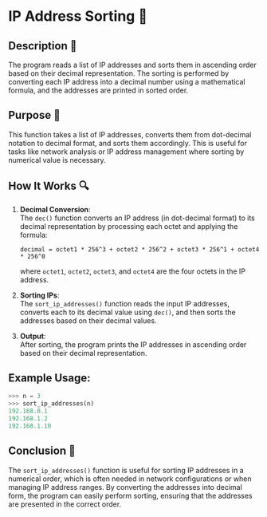 # IP Address Sorting 🎯

## Description 📝

The program reads a list of IP addresses and sorts them in ascending order based on their decimal representation. The sorting is performed by converting each IP address into a decimal number using a mathematical formula, and the addresses are printed in sorted order.

## Purpose 🎯

This function takes a list of IP addresses, converts them from dot-decimal notation to decimal format, and sorts them accordingly. This is useful for tasks like network analysis or IP address management where sorting by numerical value is necessary.

## How It Works 🔍

1. **Decimal Conversion**:  
   The `dec()` function converts an IP address (in dot-decimal format) to its decimal representation by processing each octet and applying the formula:

    ```
    decimal = octet1 * 256^3 + octet2 * 256^2 + octet3 * 256^1 + octet4 * 256^0
    ```

    where `octet1`, `octet2`, `octet3`, and `octet4` are the four octets in the IP address.

2. **Sorting IPs**:  
   The `sort_ip_addresses()` function reads the input IP addresses, converts each to its decimal value using `dec()`, and then sorts the addresses based on their decimal values.

3. **Output**:  
   After sorting, the program prints the IP addresses in ascending order based on their decimal representation.

## Example Usage:

```python
>>> n = 3
>>> sort_ip_addresses(n)
192.168.0.1
192.168.1.2
192.168.1.10
```

## Conclusion 🚀

The `sort_ip_addresses()` function is useful for sorting IP addresses in a numerical order, which is often needed in network configurations or when managing IP address ranges. By converting the addresses into decimal form, the program can easily perform sorting, ensuring that the addresses are presented in the correct order.
